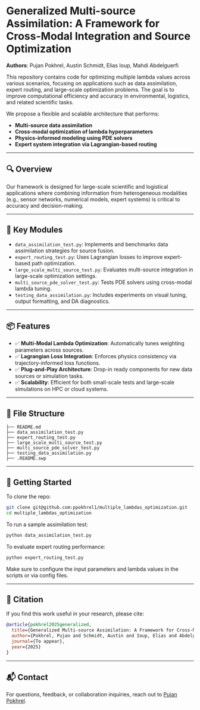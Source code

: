 # Generalized Multi-source Assimilation: A Framework for Cross-Modal Integration and Source Optimization

**Authors**: Pujan Pokhrel, Austin Schmidt, Elias Ioup, Mahdi Abdelguerfi

This repository contains code for optimizing multiple lambda values across various scenarios, focusing on applications such as data assimilation, expert routing, and large-scale optimization problems. The goal is to improve computational efficiency and accuracy in environmental, logistics, and related scientific tasks.

We propose a flexible and scalable architecture that performs:

- **Multi-source data assimilation**
- **Cross-modal optimization of lambda hyperparameters**
- **Physics-informed modeling using PDE solvers**
- **Expert system integration via Lagrangian-based routing**

---

## 🔍 Overview

Our framework is designed for large-scale scientific and logistical applications where combining information from heterogeneous modalities (e.g., sensor networks, numerical models, expert systems) is critical to accuracy and decision-making.

---

## 🚀 Key Modules

- `data_assimilation_test.py`: Implements and benchmarks data assimilation strategies for source fusion.
- `expert_routing_test.py`: Uses Lagrangian losses to improve expert-based path optimization.
- `large_scale_multi_source_test.py`: Evaluates multi-source integration in large-scale optimization settings.
- `multi_source_pde_solver_test.py`: Tests PDE solvers using cross-modal lambda tuning.
- `testing_data_assimilation.py`: Includes experiments on visual tuning, output formatting, and DA diagnostics.

---

## 📦 Features

- ✅ **Multi-Modal Lambda Optimization**: Automatically tunes weighting parameters across sources.
- ✅ **Lagrangian Loss Integration**: Enforces physics consistency via trajectory-informed loss functions.
- ✅ **Plug-and-Play Architecture**: Drop-in ready components for new data sources or simulation tasks.
- ✅ **Scalability**: Efficient for both small-scale tests and large-scale simulations on HPC or cloud systems.

---

## 📁 File Structure

```
├── README.md
├── data_assimilation_test.py
├── expert_routing_test.py
├── large_scale_multi_source_test.py
├── multi_source_pde_solver_test.py
├── testing_data_assimilation.py
├── .README.swp
```

---

## 🧪 Getting Started

To clone the repo:

```bash
git clone git@github.com:ppokhrel1/multiple_lambdas_optimization.git
cd multiple_lambdas_optimization
```

To run a sample assimilation test:

```bash
python data_assimilation_test.py
```

To evaluate expert routing performance:

```bash
python expert_routing_test.py
```

Make sure to configure the input parameters and lambda values in the scripts or via config files.

---

## 🧠 Citation

If you find this work useful in your research, please cite:

```bibtex
@article{pokhrel2025generalized,
  title={Generalized Multi-source Assimilation: A Framework for Cross-Modal Integration and Source Optimization},
  author={Pokhrel, Pujan and Schmidt, Austin and Ioup, Elias and Abdelguerfi, Mahdi},
  journal={To appear},
  year={2025}
}
```

---

## 📬 Contact

For questions, feedback, or collaboration inquiries, reach out to [Pujan Pokhrel](mailto:pujan@pokhrel.org).
